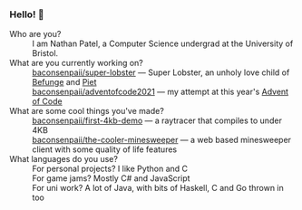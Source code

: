### Hello! 👋

<dl>
    <dt>Who are you?</dt>
    <dd>I am Nathan Patel, a Computer Science undergrad at the University of Bristol.</dd>
    <dt>What are you currently working on?</dt>
    <dd>
        <a href="https://github.com/baconsenpaii/super-lobster">baconsenpaii/super-lobster</a> &mdash; Super Lobster,
        an unholy love child of <a href="https://en.wikipedia.org/wiki/Befunge">Befunge</a>
        and <a href="https://www.dangermouse.net/esoteric/piet.html">Piet</a><br />
        <a href="https://github.com/baconsenpaii/adventofcode2021">baconsenpaii/adventofcode2021</a> &mdash; my attempt at this year's <a href="https://adventofcode.com/2021">Advent of Code</a>
    </dd>
    <dt>What are some cool things you've made?</dt>
    <dd>
        <a href="https://github.com/baconsenpaii/first-4kb-demo">baconsenpaii/first-4kb-demo</a> &mdash;
        a raytracer that compiles to under 4KB<br />
        <a href="https://github.com/baconsenpaii/the-cooler-minesweeper">baconsenpaii/the-cooler-minesweeper</a> &mdash;
        a web based minesweeper client with some quality of life features
    </dd>
    <dt>What languages do you use?</dt>
    <dd>
        For personal projects? I like Python and C<br />
        For game jams? Mostly C# and JavaScript<br />
        For uni work? A lot of Java, with bits of Haskell, C and Go thrown in too
    </dd>
</dl>
